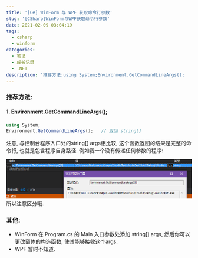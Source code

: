 ```yaml
---
title: '[C#] WinForm 与 WPF 获取命令行参数'
slug: '[CSharp]WinForm与WPF获取命令行参数'
date: 2021-02-09 03:04:19
tags:
  - csharp
  - winform
categories:
  - 笔记
  - 成长记录
  - .NET
description: '推荐方法:using System;Environment.GetCommandLineArgs();   // 返回 string[]注意, 与控制台程序入口处的string[] args相比较, 这个函数返回的结果是完整的命令行, 也就是包含程序自身路径. 例如我一个没有传递任何参数的程序:所以注意区分哦.其他:WinForm在 Program.cs 的 Main 入口参数处添加 string[] args, 然后你可以更改窗体的构造函数, 使其能够接收这个args.WPF暂时不'
---
```


### 推荐方法:

#### 1. Environment.GetCommandLineArgs();

```csharp
using System;
Environment.GetCommandLineArgs();   // 返回 string[]
```

注意, 与控制台程序入口处的string[] args相比较, 这个函数返回的结果是完整的命令行, 也就是包含程序自身路径. 例如我一个没有传递任何参数的程序:

![](images/20210209030243165.png)
所以注意区分哦.

#### 

### 其他:

- WinForm
    在 Program.cs 的 Main 入口参数处添加 string[] args, 然后你可以更改窗体的构造函数, 使其能够接收这个args.
- WPF
    暂时不知道.

